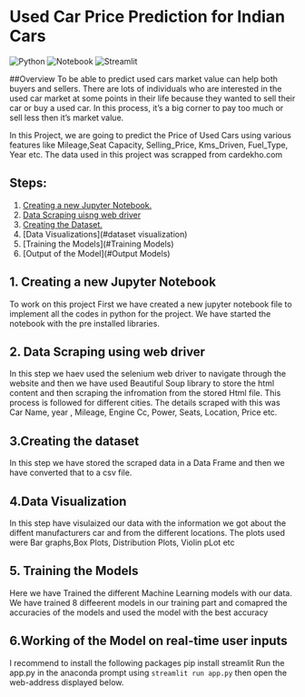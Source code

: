 # Used Car Price Prediction for Indian Cars 
![Python](https://img.shields.io/badge/Python-3.7-blue)
![Notebook](https://img.shields.io/badge/Notebook-Jupyter-orange)
![Streamlit](https://static.streamlit.io/badges/streamlit_badge_black_white.svg)

##Overview
To be able to predict used cars market value can help both buyers and sellers. There are lots of individuals who are interested in the used car market at some points in their life because they wanted to sell their car or buy a used car. In this process, it’s a big corner to pay too much or sell less then it’s market value.

In this Project, we are going to predict the Price of Used Cars using various features like Mileage,Seat Capacity, Selling_Price, Kms_Driven, Fuel_Type, Year etc. The data used in this project was scrapped from cardekho.com

## Steps:

1. [ Creating a new Jupyter Notebook. ](#step1)
2. [Data Scraping uisng web driver](#step2)
3. [Creating the Dataset.](#step3)
4. [Data Visualizations](#dataset visualization)
5. [Training the Models](#Training Models)
6. [Output of the Model](#Output Models)

<a name="step1"></a>

## 1. Creating a new Jupyter Notebook
To work on this project First we have created a new jupyter notebook file to implement all the codes in python for the project. We have started the notebook with the pre installed libraries.

<a name="step2"></a>
## 2. Data Scraping using web driver
In this step we haev used the selenium web driver to navigate through the website and then we have used Beautiful Soup library to store the html content and then scraping the infromation from the stored Html file. This process is followed for different cities. The details scraped with this was Car Name, year , Mileage, Engine Cc, Power, Seats, Location, Price etc.

<a name="step3"></a>

## 3.Creating the dataset
In this step we have stored the scraped data in a Data Frame and then we have converted that to a csv file.

<a name="dataset visualization"></a>

## 4.Data Visualization
In this step have visulaized our data with the information we got about the diffent manufacturers car and from the different locations. The plots used were Bar graphs,Box Plots, Distribution Plots, Violin pLot etc

<a name="Training Models"></a>

## 5. Training the Models

Here we have Trained the different Machine Learning models with our data. We have trained 8 diffeerent models in our training part and comapred the accuracies of the models and used the model with the best accuracy

<a name="Output Models"></a>

## 6.Working of the Model on real-time user inputs
I recommend to install the following packages 
pip install streamlit
Run the app.py in the anaconda prompt using `streamlit run app.py` then open the web-address displayed below.

